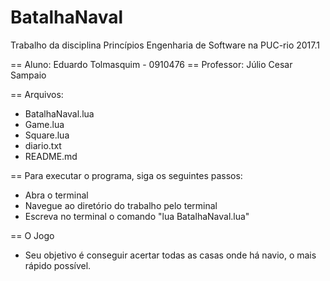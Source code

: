# BatalhaNaval
Trabalho da disciplina Princípios Engenharia de Software na PUC-rio 2017.1

== Aluno: Eduardo Tolmasquim - 0910476
== Professor: Júlio Cesar Sampaio

== Arquivos:
- BatalhaNaval.lua
- Game.lua
- Square.lua
- diario.txt
- README.md

== Para executar o programa, siga os seguintes passos:
- Abra o terminal
- Navegue ao diretório do trabalho pelo terminal
- Escreva no terminal o comando "lua BatalhaNaval.lua"

== O Jogo
- Seu objetivo é conseguir acertar todas as casas onde há navio, o mais rápido possível.
